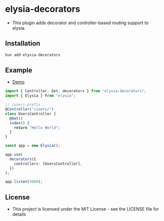 # elysia-decorators

- This plugin adds decorator and controller-based routing support to elysia.

## Installation

```bash
bun add elysia-decorators
```

## Example

- [Demo](https://github.com/gaurishhs/kingworld-controllers/tree/main/demo)

```ts
import { Controller, Get, decorators } from "elysia-decorators";
import { Elysia } from "elysia";

// /users prefix
@Controller("/users/")
class UsersController {
  @Get()
  index() {
    return "Hello World";
  }
}

const app = new Elysia();

app.use(
  decorators({
    controllers: [UsersController],
  })
);

app.listen(3000);
```

## License

- This project is licensed under the MIT License - see the LICENSE file for details
